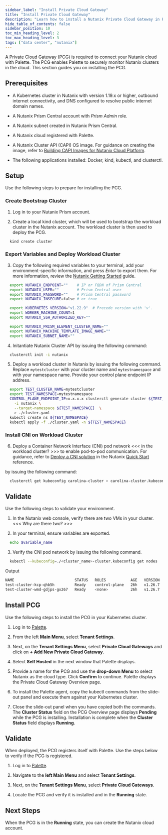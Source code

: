 ```yaml
---
sidebar_label: "Install Private Cloud Gateway"
title: "Install Private Cloud Gateway"
description: "Learn how to install a Nutanix Private Cloud Gateway in Palette."
hide_table_of_contents: false
sidebar_position: 10
toc_min_heading_level: 2
toc_max_heading_level: 3
tags: ["data center", "nutanix"]
---
```



A Private Cloud Gateway (PCG) is required to connect your Nutanix cloud with Palette. The PCG enables Palette to securely monitor Nutanix clusters in the cloud. This section guides you on installing the PCG.

## Prerequisites

- A Kubernetes cluster in Nutanix with version 1.19.x or higher, outbound internet connectivity, and
DNS configured to resolve public internet domain names.

- A Nutanix Prism Central account with *Prism Admin* role. 

- A Nutanix subnet created in Nutanix Prism Central.

- A Nutanix cloud registered with Palette.

- A Nutanix Cluster API (CAPI) OS image. For guidance on creating the image, refer to [Building CAPI Images for Nutanix Cloud Platform](https://image-builder.sigs.k8s.io/capi/providers/nutanix.html#building-capi-images-for-nutanix-cloud-platform-ncp).

- The following applications installed: Docker, kind, kubectl, and clusterctl.


## Setup

Use the following steps to prepare for installing the PCG.

### Create Bootstrap Cluster 

1. Log in to your Nutanix Prism account.

2. Create a local kind cluster, which will be used to bootstrap the workload cluster in the Nutanix account. The workload cluster is then used to deploy the PCG. 

```bash
  kind create cluster
```


### Export Variables and Deploy Workload Cluster

3. Copy the following required variables to your terminal, add your environment-specific information, and press *Enter* to export them. For more information, review the [Nutanix Getting Started](https://opendocs.nutanix.com/capx/v1.1.x/getting_started/) guide.

```bash
  export NUTANIX_ENDPOINT=""    # IP or FQDN of Prism Central
  export NUTANIX_USER=""        # Prism Central user
  export NUTANIX_PASSWORD=""    # Prism Central password
  export NUTANIX_INSECURE=false # or true

  export KUBERNETES_VERSION="v1.22.9"  # Precede version with 'v'.
  export WORKER_MACHINE_COUNT=1
  export NUTANIX_SSH_AUTHORIZED_KEY=""

  export NUTANIX_PRISM_ELEMENT_CLUSTER_NAME=""
  export NUTANIX_MACHINE_TEMPLATE_IMAGE_NAME=""
  export NUTANIX_SUBNET_NAME=""
```

4. Initantiate Nutanix Cluster API by issuing the following command:

```bash
  clusterctl init -i nutanix
```

5. Deploy a workload cluster in Nutanix by issuing the following command. Replace `mytestcluster` with your cluster name and `mytestnamespace` and with your namespace name. Provide your control plane endpoint IP address. 

```bash
  export TEST_CLUSTER_NAME=mytestcluster
  export TEST_NAMESPACE=mytestnamespace
  CONTROL_PLANE_ENDPOINT_IP=x.x.x.x clusterctl generate cluster ${TEST_CLUSTER_NAME} \
    -i nutanix \
    --target-namespace ${TEST_NAMESPACE}  \
    > ./cluster.yaml
  kubectl create ns ${TEST_NAMESPACE}
  kubectl apply -f ./cluster.yaml -n ${TEST_NAMESPACE}
```

### Install CNI on Workload Cluster

6. Deploy a Container Network Interface (CNI) pod network <<< in the workload cluster? >>> to enable pod-to-pod communication. For guidance, refer to [Deploy a CNI solution](https://cluster-api.sigs.k8s.io/user/quick-start.html#deploy-a-cni-solution) in the Nutanix [Quick Start](https://cluster-api.sigs.k8s.io/user/quick-start.htm) reference.

 by issuing the following command: 

```bash
  clusterctl get kubeconfig carolina-cluster > carolina-cluster.kubeconfig -n carolina-namespace
```

## Validate

Use the following steps to validate your environment.

1. In the Nutanix web console, verify there are two VMs in your cluster. <<< Why are there two? >>>

<!-- In the Nutanix web console navigate to **VM**. In the **Table** tab, verify there are two VMs listed. <<< We have to explain why there are two. >>>  -->

2. In your terminal, ensure variables are exported. 

```bash
  echo $variable_name
```

3. Verify the CNI pod network by issuing the following command. 

```bash
  kubectl --kubeconfig=./<cluster_name>-cluster.kubeconfig get nodes
```

  Output

```bash
NAME                           STATUS   ROLES           AGE   VERSION
test-cluster-kcp-qhb5h         Ready    control-plane   26h   v1.26.7
test-cluster-wmd-gdjps-gx267   Ready    <none>          26h   v1.26.7
```


## Install PCG

Use the following steps to install the PCG in your Kubernetes cluster.

1. Log in to [Palette](https://console.spectrocloud.com/).

2. From the left **Main Menu**, select **Tenant Settings**.

3. Next, on the **Tenant Settings Menu**, select **Private Cloud Gateways** and click on **+ Add New Private Cloud Gateway**.

4. Select **Self Hosted** in the next window that Palette displays.

5. Provide a name for the PCG and use the **drop-down Menu** to select Nutanix as the cloud type. Click **Confirm** to continue. Palette displays the Private Cloud Gateway Overview page. 

6. To install the Palette agent, copy the kubectl commands from the slide-out panel and execute them against your Kubernetes cluster.

7. Close the slide-out panel when you have copied both the commands. The **Cluster Status** field on the PCG Overview page displays **Pending** while the PCG is installing. Installation is complete when the **Cluster Status** field displays **Running**.  


## Validate

When deployed, the PCG registers itself with Palette. Use the steps below to verify if the PCG is registered.

1. Log in to [Palette](https://console.spectrocloud.com/).


2. Navigate to the **left Main Menu** and select **Tenant Settings**.


3. Next, on the **Tenant Settings Menu**, select **Private Cloud Gateways**.


4. Locate the PCG and verify it is installed and in the **Running** state. 


## Next Steps

When the PCG is in the **Running** state, you can create the Nutanix cloud account. 
